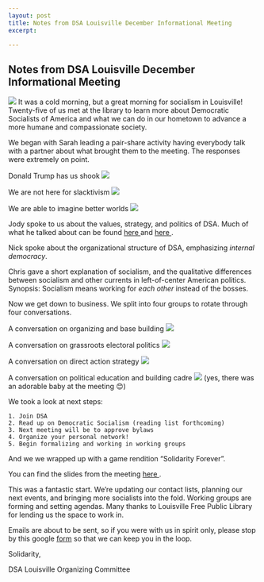 ```yaml
---
layout: post
title: Notes from DSA Louisville December Informational Meeting
excerpt:

---
```



## Notes from DSA Louisville December Informational Meeting

![](/images/jeftweet.png)
It was a cold morning, but a great morning for socialism in Louisville! Twenty-five
of us met at the library to learn more about Democratic Socialists of America and what
we can do in our hometown to advance a more humane and compassionate society.

We began with Sarah leading a pair-share activity having everybody talk with a partner
about what brought them to the meeting. The responses were extremely on point.

Donald Trump has us shook
![]( /images/trumpcards.JPG)

We are not here for slacktivism
![]( /images/slackcard.JPG)

We are able to imagine better worlds
![]( /images/bettercard.JPG)


Jody spoke to us about the values, strategy, and politics of DSA.  Much of what he talked
about can be found [ here ](http://www.dsausa.org/about_dsa) and [ here ](http://www.dsausa.org/socialist_strategy).

Nick spoke about the organizational structure of DSA, emphasizing *internal
democracy*.


Chris gave a short explanation of socialism, and the qualitative differences between
socialism and other currents in left-of-center American politics. Synopsis: Socialism
means working for *each other* instead of the bosses.

Now we get down to business. We split into four groups to rotate through four conversations.

A conversation on organizing and base building
![]( /images/sarah.jpg )

A conversation on grassroots electoral politics
![]( /images/josh.JPG)

A conversation on direct action strategy
![]( /images/nick.jpg )

A conversation on political education and building cadre
![]( /images/chris.JPG)
(yes, there was an adorable baby at the meeting 😊)

We took a look at next steps:

	1. Join DSA
	2. Read up on Democratic Socialism (reading list forthcoming)
	3. Next meeting will be to approve bylaws
	4. Organize your personal network!
	5. Begin formalizing and working in working groups

And we we wrapped up with a game rendition “Solidarity Forever”.

You can find the slides from the meeting [ here ](http://slides.com/chriscaragianis/deck).

This was a fantastic start. We’re updating our contact lists, planning our next events,
and bringing more socialists into the fold. Working groups are forming and setting agendas.
Many thanks to Louisville Free Public Library for lending us the space to work in.

Emails are about to be sent, so if you were with us in spirit only, please stop
by this google [form](https://docs.google.com/forms/d/e/1FAIpQLSe8AiFZW2MyjfYLeUoDm66NgNQJe8Nt7kdblE9E_Tey7Rc4lg/viewform)
so that we can keep you in the loop.

Solidarity,

DSA Louisville Organizing Committee


